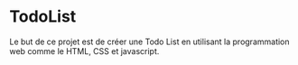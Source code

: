 # TodoList
Le but de ce projet est de créer une Todo List en utilisant la programmation web comme le HTML, CSS et javascript.
